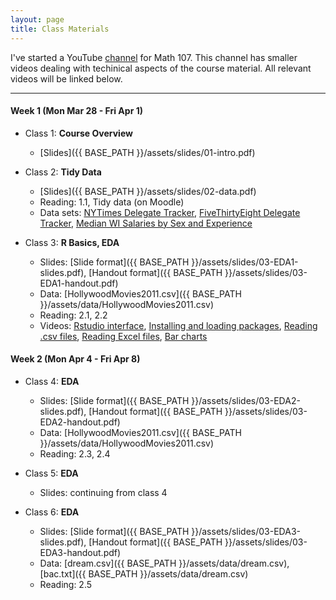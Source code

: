 ```yaml
---
layout: page
title: Class Materials
---
```


I've started a YouTube [channel](https://www.youtube.com/channel/UCCKXyZFxsGG5Tfdj3uwHo5g/videos) for Math 107. This channel has smaller videos dealing with techinical aspects of the course material. All relevant videos will be linked below.

---

#### Week 1 (Mon Mar 28 - Fri Apr 1)

- Class 1: **Course Overview**
    - [Slides]({{ BASE_PATH }}/assets/slides/01-intro.pdf)

- Class 2: **Tidy Data**
	- [Slides]({{ BASE_PATH }}/assets/slides/02-data.pdf)
	- Reading: 1.1, Tidy data (on Moodle)
	- Data sets: [NYTimes Delegate Tracker](http://www.nytimes.com/interactive/2016/us/elections/primary-calendar-and-results.html), [FiveThirtyEight Delegate Tracker](http://projects.fivethirtyeight.com/election-2016/delegate-targets/), [Median WI Salaries by Sex and Experience](https://github.com/math107-LU/materials2016/blob/master/data/B20017_5_32.xls?raw=true)
	
- Class 3: **R Basics, EDA**
  - Slides: [Slide format]({{ BASE_PATH }}/assets/slides/03-EDA1-slides.pdf), [Handout format]({{ BASE_PATH }}/assets/slides/03-EDA1-handout.pdf)
  - Data: [HollywoodMovies2011.csv]({{ BASE_PATH }}/assets/data/HollywoodMovies2011.csv)
  - Reading: 2.1, 2.2
  - Videos: [Rstudio interface](https://youtu.be/5p04znmmgQ8), [Installing and loading packages](https://youtu.be/CtOSryChcGg), [Reading .csv files](https://youtu.be/ouGBcX41J2c), [Reading Excel files](https://youtu.be/SGnM3jUUkZI), [Bar charts](https://youtu.be/030gs_nF5ss)


#### Week 2 (Mon Apr 4 - Fri Apr 8)

- Class 4: **EDA**
  - Slides: [Slide format]({{ BASE_PATH }}/assets/slides/03-EDA2-slides.pdf), [Handout format]({{ BASE_PATH }}/assets/slides/03-EDA2-handout.pdf)
  - Data: [HollywoodMovies2011.csv]({{ BASE_PATH }}/assets/data/HollywoodMovies2011.csv)
  - Reading: 2.3, 2.4

- Class 5: **EDA**
  - Slides: continuing from class 4

- Class 6: **EDA**
  - Slides: [Slide format]({{ BASE_PATH }}/assets/slides/03-EDA3-slides.pdf), [Handout format]({{ BASE_PATH }}/assets/slides/03-EDA3-handout.pdf)
  - Data: [dream.csv]({{ BASE_PATH }}/assets/data/dream.csv), [bac.txt]({{ BASE_PATH }}/assets/data/dream.csv)
  - Reading: 2.5
